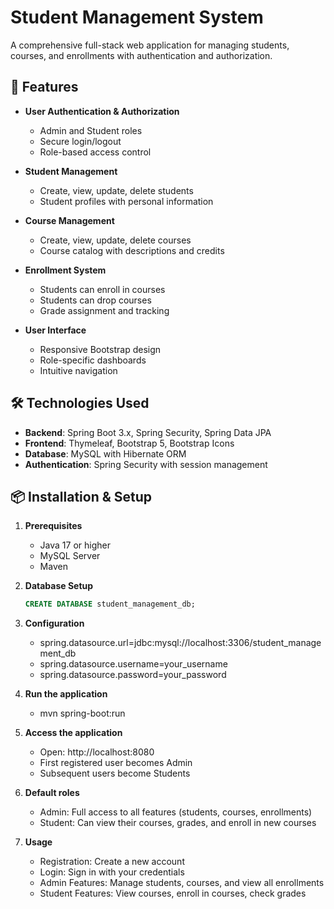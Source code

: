 # Student Management System

A comprehensive full-stack web application for managing students, courses, and enrollments with authentication and authorization.

## 🚀 Features

- **User Authentication & Authorization**
  - Admin and Student roles
  - Secure login/logout
  - Role-based access control

- **Student Management**
  - Create, view, update, delete students
  - Student profiles with personal information

- **Course Management** 
  - Create, view, update, delete courses
  - Course catalog with descriptions and credits

- **Enrollment System**
  - Students can enroll in courses
  - Students can drop courses
  - Grade assignment and tracking

- **User Interface**
  - Responsive Bootstrap design
  - Role-specific dashboards
  - Intuitive navigation

## 🛠️ Technologies Used

- **Backend**: Spring Boot 3.x, Spring Security, Spring Data JPA
- **Frontend**: Thymeleaf, Bootstrap 5, Bootstrap Icons
- **Database**: MySQL with Hibernate ORM
- **Authentication**: Spring Security with session management

## 📦 Installation & Setup

1. **Prerequisites**
   - Java 17 or higher
   - MySQL Server
   - Maven

2. **Database Setup**
   ```sql
   CREATE DATABASE student_management_db;

3. **Configuration**
    - spring.datasource.url=jdbc:mysql://localhost:3306/student_management_db
    - spring.datasource.username=your_username
    - spring.datasource.password=your_password

4. **Run the application**
    - mvn spring-boot:run

5. **Access the application**
    - Open: http://localhost:8080
    - First registered user becomes Admin
    - Subsequent users become Students

6. **Default roles**
    - Admin: Full access to all features (students, courses, enrollments)
    - Student: Can view their courses, grades, and enroll in new courses

7. **Usage**
    - Registration: Create a new account
    - Login: Sign in with your credentials
    - Admin Features: Manage students, courses, and view all enrollments
    - Student Features: View courses, enroll in courses, check grades
